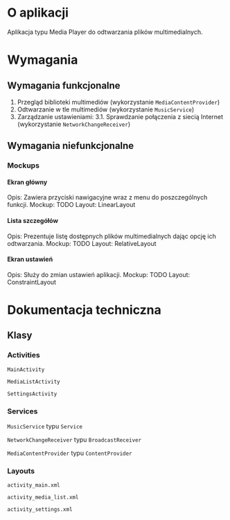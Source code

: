 # O aplikacji

Aplikacja typu Media Player do odtwarzania plików multimedialnych.

# Wymagania

## Wymagania funkcjonalne

1. Przegląd biblioteki multimediów (wykorzystanie `MediaContentProvider`)
2. Odtwarzanie w tle multimediów (wykorzystanie `MusicService`)
3. Zarządzanie ustawieniami:
   3.1. Sprawdzanie połączenia z siecią Internet (wykorzystanie `NetworkChangeReceiver`)

## Wymagania niefunkcjonalne

### Mockups

#### Ekran główny

Opis: Zawiera przyciski nawigacyjne wraz z menu do poszczególnych funkcji.
Mockup: TODO
Layout: LinearLayout

#### Lista szczegółów

Opis: Prezentuje listę dostępnych plików multimedialnych dając opcję ich odtwarzania.
Mockup: TODO
Layout: RelativeLayout

#### Ekran ustawień

Opis: Służy do zmian ustawień aplikacji.
Mockup: TODO
Layout: ConstraintLayout

# Dokumentacja techniczna

## Klasy

### Activities

`MainActivity`

`MediaListActivity`

`SettingsActivity`

### Services

`MusicService` typu `Service`

`NetworkChangeReceiver` typu `BroadcastReceiver`

`MediaContentProvider` typu `ContentProvider`

### Layouts

`activity_main.xml`

`activity_media_list.xml`

`activity_settings.xml`

